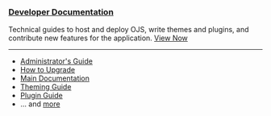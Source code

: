 
### <span class="fas fa-code"></span> [Developer Documentation](/dev)

Technical guides to host and deploy OJS, write themes and plugins, and contribute new features for the application. [View Now](/dev)

---

- [Administrator's Guide](/admin-guide)
- [How to Upgrade](/upgrade-guide)
- [Main Documentation](/documentation)
- [Theming Guide](/pkp-theming-guide)
- [Plugin Guide](/dev/plugin-guide)
- ... and [more](/dev)

